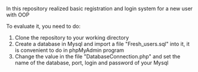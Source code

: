 In this repository realized basic registration and login system for a new user with OOP

To evaluate it, you need to do:
1) Clone the repository to your working directory
2) Create a database in Mysql and import a file "Fresh_users.sql" into it, it is convenient to do in phpMyAdmin program
3) Change the value in the file "DatabaseConnection.php" and set the name of the database, port, login and password of your Mysql